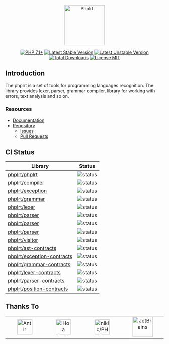 <p align="center">
    <a href="https://phplrt.org/">
        <img src="https://avatars.githubusercontent.com/u/49816277?s=256&v=4" width="128" alt="Phplrt" />
    </a>
</p>

<p align="center">
    <a href="https://packagist.org/packages/phplrt/phplrt"><img src="http://poser.pugx.org/phplrt/phplrt/require/php?style=for-the-badge" alt="PHP 7.1+"></a>
    <a href="https://packagist.org/packages/phplrt/phplrt"><img src="https://poser.pugx.org/phplrt/phplrt/version?style=for-the-badge" alt="Latest Stable Version"></a>
    <a href="https://packagist.org/packages/phplrt/phplrt"><img src="https://poser.pugx.org/phplrt/phplrt/v/unstable?style=for-the-badge" alt="Latest Unstable Version"></a>
    <a href="https://packagist.org/packages/phplrt/phplrt"><img src="https://poser.pugx.org/phplrt/phplrt/downloads?style=for-the-badge" alt="Total Downloads"></a>
    <a href="https://raw.githubusercontent.com/phplrt/phplrt/master/LICENSE.md"><img src="https://poser.pugx.org/phplrt/phplrt/license?style=for-the-badge" alt="License MIT"></a>
</p>

## Introduction

The phplrt is a set of tools for programming languages recognition. The library
provides lexer, parser, grammar compiler, library for working with errors,
text analysis and so on.

### Resources

- [Documentation](https://phplrt.org/docs)
- [Repository](https://github.com/phplrt/phplrt)
    - [Issues](https://github.com/phplrt/phplrt/issues)
    - [Pull Requests](https://github.com/phplrt/phplrt/pulls)

## CI Status

<center>

| Library                                                                     | Status                                                                             |
|-----------------------------------------------------------------------------|------------------------------------------------------------------------------------|
| [phplrt/phplrt](https://github.com/phplrt/phplrt)                           | ![status](https://github.com/phplrt/phplrt/workflows/build/badge.svg)              |
| [phplrt/compiler](https://github.com/phplrt/compiler)                       | ![status](https://github.com/phplrt/compiler/workflows/build/badge.svg)            |
| [phplrt/exception](https://github.com/phplrt/exception)                     | ![status](https://github.com/phplrt/exception/workflows/build/badge.svg)           |
| [phplrt/grammar](https://github.com/phplrt/grammar)                         | ![status](https://github.com/phplrt/grammar/workflows/build/badge.svg)             |
| [phplrt/lexer](https://github.com/phplrt/lexer)                             | ![status](https://github.com/phplrt/lexer/workflows/build/badge.svg)               |
| [phplrt/parser](https://github.com/phplrt/parser)                           | ![status](https://github.com/phplrt/parser/workflows/build/badge.svg)              |
| [phplrt/parser](https://github.com/phplrt/position)                         | ![status](https://github.com/phplrt/position/workflows/build/badge.svg)            |
| [phplrt/parser](https://github.com/phplrt/source)                           | ![status](https://github.com/phplrt/source/workflows/build/badge.svg)              |
| [phplrt/visitor](https://github.com/phplrt/visitor)                         | ![status](https://github.com/phplrt/visitor/workflows/build/badge.svg)             |
| [phplrt/ast-contracts](https://github.com/phplrt/ast-contracts)             | ![status](https://github.com/phplrt/ast-contracts/workflows/build/badge.svg)       |
| [phplrt/exception-contracts](https://github.com/phplrt/exception-contracts) | ![status](https://github.com/phplrt/exception-contracts/workflows/build/badge.svg) |
| [phplrt/grammar-contracts](https://github.com/phplrt/grammar-contracts)     | ![status](https://github.com/phplrt/grammar-contracts/workflows/build/badge.svg)   |
| [phplrt/lexer-contracts](https://github.com/phplrt/lexer-contracts)         | ![status](https://github.com/phplrt/lexer-contracts/workflows/build/badge.svg)     |
| [phplrt/parser-contracts](https://github.com/phplrt/parser-contracts)       | ![status](https://github.com/phplrt/parser-contracts/workflows/build/badge.svg)    |
| [phplrt/position-contracts](https://github.com/phplrt/position-contracts)   | ![status](https://github.com/phplrt/position-contracts/workflows/build/badge.svg)  |

</center>

## Thanks To

<table>
    <tr>
        <td width="225" align="center">
            <a href="https://www.antlr.org/" target="_blank" rel="nofollow">
                <img src="https://phplrt.org/img/thanks/antlr-logo.png" alt="Antlr" height="48" />
            </a>
        </td>
        <td width="225" align="center">
            <a href="https://hoa-project.net/" target="_blank" rel="nofollow">
                <img src="https://phplrt.org/img/thanks/hoa.svg" alt="Hoa Project" height="48" />
            </a>
        </td>
        <td width="225" align="center">
            <a href="https://github.com/nikic/PHP-Parser" target="_blank" rel="nofollow">
                <img src="https://phplrt.org/img/thanks/php-parser.png" alt="nikic/PHP-Parser" height="48" />
            </a>
        </td>
        <td width="225" align="center">
            <a href="https://www.jetbrains.com/" target="_blank" rel="nofollow">
                <img src="https://phplrt.org/img/thanks/jetbrains.svg" alt="JetBrains" height="64" />
            </a>
        </td>
    </tr>
</table>
